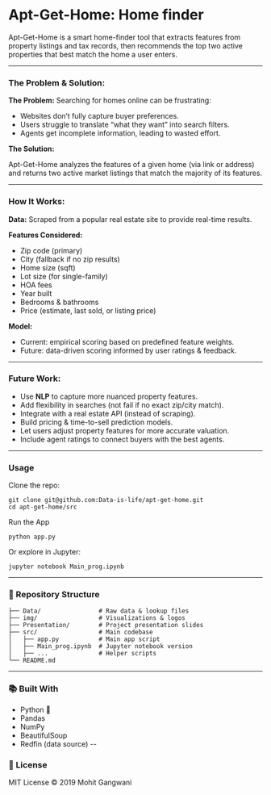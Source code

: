 <h1> Apt-Get-Home: Home finder</h1>

Apt-Get-Home is a smart home-finder tool that extracts features from property listings and tax records, then recommends the top two active properties that best match the home a user enters.

---
### The Problem & Solution:

**The Problem:**
Searching for homes online can be frustrating:
- Websites don’t fully capture buyer preferences.
- Users struggle to translate “what they want” into search filters.
- Agents get incomplete information, leading to wasted effort.

**The Solution:**

Apt-Get-Home analyzes the features of a given home (via link or address) and returns two active market listings that match the majority of its features.

---
### How It Works:

**Data:**
Scraped from a popular real estate site to provide real-time results.

**Features Considered:**

* Zip code (primary)
* City (fallback if no zip results)
* Home size (sqft)
* Lot size (for single-family)
* HOA fees
* Year built
* Bedrooms & bathrooms
* Price (estimate, last sold, or listing price)

**Model:**
* Current: empirical scoring based on predefined feature weights.
* Future: data-driven scoring informed by user ratings & feedback.
---
### Future Work:
* Use **NLP** to capture more nuanced property features.
* Add flexibility in searches (not fail if no exact zip/city match).
* Integrate with a real estate API (instead of scraping).
* Build pricing & time-to-sell prediction models.
* Let users adjust property features for more accurate valuation.
* Include agent ratings to connect buyers with the best agents.
---
### Usage

Clone the repo:
```
git clone git@github.com:Data-is-life/apt-get-home.git
cd apt-get-home/src
```
Run the App
```
python app.py
```
Or explore in Jupyter:
```
jupyter notebook Main_prog.ipynb
```

---
### 📂 Repository Structure

```
├── Data/                # Raw data & lookup files
├── img/                 # Visualizations & logos
├── Presentation/        # Project presentation slides
├── src/                 # Main codebase
│   ├── app.py           # Main app script
│   ├── Main_prog.ipynb  # Jupyter notebook version
│   ├── ...              # Helper scripts
└── README.md
```
---
### 📚 Built With
* Python 🐍
* Pandas
* NumPy
* BeautifulSoup
* Redfin (data source)
--
### 📜 License
MIT License © 2019 Mohit Gangwani
